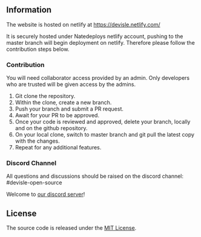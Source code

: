 ## Information

The website is hosted on netlify at https://devisle.netlify.com/

It is securely hosted under Natedeploys netlify account, pushing to the master branch will begin deployment on netlify. Therefore please follow the contribution steps below.

### Contribution

You will need collaborator access provided by an admin. Only developers who are trusted will be given access by the admins.

1. Git clone the repository.
2. Within the clone, create a new branch.
3. Push your branch and submit a PR request.
4. Await for your PR to be approved.
5. Once your code is reviewed and approved, delete your branch, locally and on the github repository.
6. On your local clone, switch to master branch and git pull the latest copy with the changes.
7. Repeat for any additional features.

### Discord Channel

All questions and discussions should be raised on the discord channel: #devisle-open-source

Welcome to [our discord server](https://discord.gg/MSTQKRE)!

## License

The source code is released under the [MIT License](https://github.com/devisle/devisle/blob/master/LICENSE).
